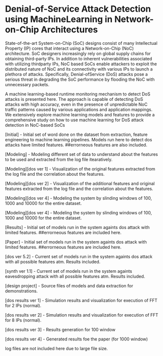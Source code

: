 # Denial-of-Service Attack Detection using MachineLearning in Network-on-Chip Architectures

State-of-the-art System-on-Chip (SoC) designs consist of many Intellectual Property (IP) cores that interact using a Network-on-Chip (NoC) architecture. SoC designers increasingly rely on global supply chains for obtaining third-party IPs. In addition to inherent vulnerabilities associated with utilizing thirdparty IPs, NoC based SoCs enable attackers to exploit the distributed nature of NoC and its connectivity with various IPs to launch a plethora of attacks. Specifically, Denial-ofService (DoS) attacks pose a serious threat in degrading the SoC performance by flooding the NoC with unnecessary packets.

A machine learning-based runtime monitoring mechanism to detect DoS attacks is presented here. The approach is capable of detecting DoS attacks with high accuracy, even in the presence of unpredictable NoC traffic patterns caused by various applications and application mappings. We extensively explore machine learning models and features to provide a comprehensive study on how to use machine learning for DoS attack detection in NoC-based SoCs

[Initial] - Initial set of word done on the dataset from extraction, feature engineering to machine learning pipelines. Models run here to detect  dos attacks have limited features. ##errorneous features are also included.

[Modeling] - Modeling different set of data to understand about the features to be used and extracted from the log file itearatively.

[Modeling][dos ver 1] - Visualization of the original features extracted from the log file and the correlation about the features.

[Modeling][dos ver 2] - Visualization of the additional features and original features extracted from the log file and the correlation about the features.

[Modeling][dos ver 4] - Modeling the system by slinding windows of 100, 1000 and 10000 for the entire dataset.

[Modeling][dos ver 4] - Modeling the system by slinding windows of 100, 1000 and 10000 for the entire dataset.

[Results] - Initial set of models run in the system againts dos attack with limited features. ##errorneous features are included here.

[Paper] - Initial set of models run in the system againts dos attack with limited features. ##errorneous features are included here.

[dos ver 5.2] - Current set of models run in the system againts dos attack with all possible features atm. Results included.

[synth ver 1.1] - Current set of models run in the system againts eavesdropping attack with all possible features atm. Results included.

[design project] - Source files of models and data extraction for demonstrations.

[dos results ver 1] -  Simulation results and visualization for execution of FFT for 2 IPs (normal).

[dos results ver 2] -  Simulation results and visualization for execution of FFT for 8 IPs (normal).

[dos results ver 3] -  Results generation for 100 window

[dos results ver 4] -  Generated results foe the paper (for 1000 window)

log files are not included here due to large file size.
